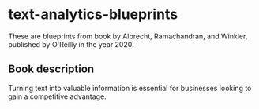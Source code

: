 # text-analytics-blueprints
These are blueprints from book by Albrecht, Ramachandran, and Winkler, published by O'Reilly in the year 2020. 

## Book description
Turning text into valuable information is essential for businesses looking to gain a competitive advantage.